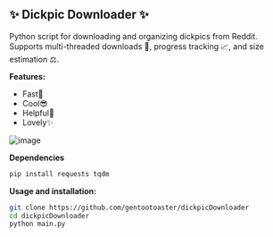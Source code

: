 ## ✨ Dickpic Downloader ✨
Python script for downloading and organizing dickpics from Reddit. Supports multi-threaded downloads 🚀, progress tracking 📈, and size estimation ⚖.

**Features:**
- Fast🚀
- Cool😎
- Helpful💖
- Lovely✨

![image](https://github.com/user-attachments/assets/cd37837c-2618-43bf-9539-97465ca10966)

**Dependencies**
```bash
pip install requests tqdm
```

**Usage and installation:**
```bash
git clone https://github.com/gentootoaster/dickpicDownloader
cd dickpicDownloader
python main.py
```
